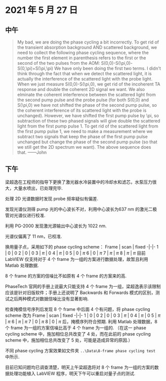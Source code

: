 # 2021 年 5 月 27 日
## 中午
>My bad, we are doing the phase cycling a bit incorrectly. To get rid of the transient absorption background AND scattered background, we need to collect the following phase cycling sequence, where the number the first element in parenthesis refers to the first or the second of the two pulses from the AOM:
S(0,0)-S(\pi,0)-S(0,\pi)+S(\pi,\pi)
We have only been doing the first two terms. I didn't think through the fact that when we detect the scattered light, it is actually the interference of the scattered light with the probe light. When we just measure S(0,0)-S(\pi,0), we get rid of the incoherent TA response and double the coherent 2D signal we want. We also elminate the coherent interference between the scattered light from the second pump pulse and the probe pulse (for both S(0,0) and S(\pi,0) we have not shifted the phase of the second pump pulse, so the coherent interference of its scattered light with the probe is unchanged). However, we have shifted the first pump pulse by \pi, so subtraction of these two phased signals will give double the scattered light from the first pump pulse 1. To get rid of the scattered light from the first pump pulse 1, we need to make a measurement where we subtract two signals that keep the phase of the first pump pulse unchanged but change the phase of the second pump pulse (so that we still get the 2D spectrum we want). The above sequence does that.
——John

## 下午
梁超逸在工程师的指导下更换了激光器水冷装置中的冷却水和滤芯，水泵压力很大，大量水喷出，已处理完毕.

处理 2D 光谱数据时发现 probe 频率疑似有偏差.

发现光谱仪测得 pump 光的中心波长不对，利用中心波长为637 nm 的激光二极管对光谱仪进行校准.

利用 PG-2000 发现激光源输出中心波长为 1022 nm.

光谱仪偏离了 11 nm，已校准.

换用量子点，采用如下的 phase cycling scheme：
Frame | scan | fixed
-|-|-
1 | 0 | 0
2 | 0 | 0
3 | $\pi$ | 0
4 | $\pi$ | 0
5 | 0 | $\pi$
6 | 0 | $\pi$
7 | $\pi$ | $\pi$
8 | $\pi$ | $\pi$
目前 LabVIEW 仅支持对于 4 个 frame 为一组的方案进行数据处理，故暂且利用 Matlab 处理数据.

8 个 frame 的方案的信噪比不如原有 4 个 frame 的方案来的高.

PhaseTech 官网的手册上说最大只能支持 4 个 frame 为一组，梁超逸表示该限制应该是针对旧版软件；手册上还说明了 Backwards 和 Forwards 模式的区别，测试之后两种模式对数据信噪比没有显著影响.

检查掩模信号序列后发现 8 个 frame 中后面 4 个有问题，将 phase cycling scheme 改为
Frame | scan | fixed
-|-|-
1 | 0 | 0
2 | 0 | 0
3 | $\pi$ | 0
4 | $\pi$ | 0
5 | $\pi$ | $\pi$
6 | $\pi$ | $\pi$
7 | 0 | $\pi$
8 | 0 | $\pi$
后，掩模序列符合预期. 利用 Matlab 处理数据，8 个 frame 为一组的方案信噪比高于 4 个 frame 为一组的. （在这一 phase cycling scheme 中，施加相位总共改变了 4 处，而在此前的 phase cycling scheme 中，施加相位总共改变了 5 处，可能是造成异常的原因.）

不同 phase cycling 方案效果如文件夹 `..\Data\8-frame phase cycling test` 中所示.

目前已知问题均已调查清楚，明天上午梁超逸将对 8 个 frame 为一组的方案的数据处理功能植入 LabVIEW 程序，明天下午可以重启对量子点的测试.